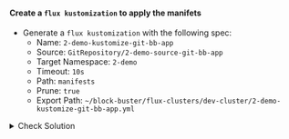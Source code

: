 #### Create a `flux kustomization` to apply the manifets
- Generate a `flux kustomization` with the following spec:
    - Name: `2-demo-kustomize-git-bb-app`
    - Source: `GitRepository/2-demo-source-git-bb-app`
    - Target Namespace: `2-demo`
    - Timeout: `10s`
    - Path: `manifests`
    - Prune: `true`
    - Export Path: `~/block-buster/flux-clusters/dev-cluster/2-demo-kustomize-git-bb-app.yml`

<details><summary>Check Solution</summary>

```
flux create kustomization 2-demo-kustomize-git-bb-app \
--source GitRepository/2-demo-source-git-bb-app \
--prune true \
--interval 10s \
--target-namespace 2-demo \
--path manifests  \
--export > ~/block-buster/flux-clusters/dev-cluster/2-demo-kustomize-git-bb-app.yml
```{{exec}}

</details>

<br>

#### Check the Generated YAML
```
cat ~/block-buster/flux-clusters/dev-cluster/2-demo-kustomize-git-bb-app.yml
```{{exec}}

#### Add, Commit, Push the changes
> When prompted for `password` use the `GitHub PAT - Personal Access Token` used in earlier steps.

```
cd ~/block-buster
git config --global user.email "fluxcd@killercoda.com"
git config --global user.name "FluxCD-Killercoda"
git pull
git add .
git commit -m 2-demo
git push
```{{exec}}

> Note the `commit id` displayed after the `git push` operation.